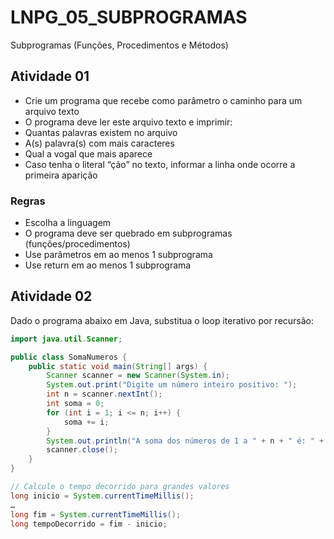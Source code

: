 # LNPG_05_SUBPROGRAMAS
Subprogramas (Funções, Procedimentos e Métodos)

## Atividade 01

- Crie um programa que recebe como parâmetro o caminho para um arquivo texto
- O programa deve ler este arquivo texto e imprimir:
- Quantas palavras existem no arquivo
- A(s) palavra(s) com mais caracteres 
- Qual a vogal que mais aparece
- Caso tenha o literal “ção”  no texto, informar a linha onde ocorre a primeira aparição
### Regras
- Escolha a linguagem
- O programa deve ser quebrado em subprogramas (funções/procedimentos)
- Use parâmetros em ao menos 1 subprograma
- Use return em ao menos 1 subprograma

## Atividade 02

Dado o programa abaixo em Java, substitua o loop iterativo por recursão:
```java
import java.util.Scanner;

public class SomaNumeros {
    public static void main(String[] args) {
        Scanner scanner = new Scanner(System.in);
        System.out.print("Digite um número inteiro positivo: ");
        int n = scanner.nextInt();
        int soma = 0;
        for (int i = 1; i <= n; i++) {
            soma += i;
        }
        System.out.println("A soma dos números de 1 a " + n + " é: " + soma);
        scanner.close();
    }
}
```

```java
// Calcule o tempo decorrido para grandes valores
long inicio = System.currentTimeMillis();
… 
long fim = System.currentTimeMillis();
long tempoDecorrido = fim - inicio;
```
